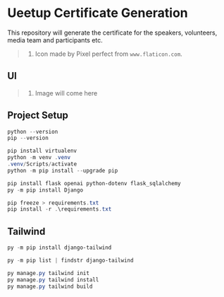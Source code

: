 # Ueetup Certificate Generation

This repository will generate the certificate for the speakers, volunteers, media team and participants etc.

> 1. Icon made by Pixel perfect from `www.flaticon.com`.

## UI

> 1. Image will come here

## Project Setup

```powershell
python --version
pip --version

pip install virtualenv
python -m venv .venv
.venv/Scripts/activate
python -m pip install --upgrade pip

pip install flask openai python-dotenv flask_sqlalchemy
py -m pip install Django

pip freeze > requirements.txt
pip install -r .\requirements.txt
```

## Tailwind

```powershell
py -m pip install django-tailwind

py -m pip list | findstr django-tailwind

py manage.py tailwind init
py manage.py tailwind install
py manage.py tailwind build
```
